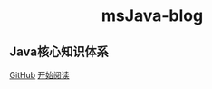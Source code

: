 <h1 align="center">msJava-blog</h1>

<h2>Java核心知识体系</h2>

[GitHub](https://github.com/msJavaCoder/msJava)
[开始阅读](#我的博客)
